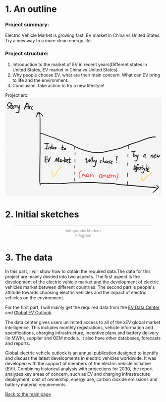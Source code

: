 # 1. An outline
### Project summary: 
Electric Vehicle Market is growing fast. EV market in China vs United States. Try a new way to a more clean energy life.

### Project structure:
1. Introduction to the market of EV in recent years(Different states in United States, EV market in China vs United States).
2. Why people choose EV, what are their main concern. What can EV bring to life and the environment.
3. Conclusion: take action to try a new lifestyle!

Project arc:
![Image text](arc.png)

# 2. Initial sketches
<div class="infogram-embed" data-id="3db982b1-e4b1-4a16-8a0e-a0ec7942a942" data-type="interactive" data-title="Infographic Modern"></div><script>!function(e,i,n,s){var t="InfogramEmbeds",d=e.getElementsByTagName("script")[0];if(window[t]&&window[t].initialized)window[t].process&&window[t].process();else if(!e.getElementById(n)){var o=e.createElement("script");o.async=1,o.id=n,o.src="https://e.infogram.com/js/dist/embed-loader-min.js",d.parentNode.insertBefore(o,d)}}(document,0,"infogram-async");</script><div style="padding:8px 0;font-family:Arial!important;font-size:13px!important;line-height:15px!important;text-align:center;border-top:1px solid #dadada;margin:0 30px"><a href="https://infogram.com/3db982b1-e4b1-4a16-8a0e-a0ec7942a942" style="color:#989898!important;text-decoration:none!important;" target="_blank">Infographic Modern</a><br><a href="https://infogram.com" style="color:#989898!important;text-decoration:none!important;" target="_blank" rel="nofollow">Infogram</a></div>


# 3. The data
In this part, I will show how to obtain the required data.The data for this project are mainly divided into two aspects. The first aspect is the development of the electric vehicle market and the development of electric vehicles market between different countries. The second part is people's attitude towards choosing electric vehicles and the impact of electric vehicles on the environment.

For the first part, I will mainly get the required data from the [EV Data Center](https://www.ev-volumes.com/datacenter/) and [Global EV Outlook](https://www.iea.org/reports/global-ev-outlook-2020).

The data center gives users unlimited access to all of the xEV global market intelligence. This includes monthly registrations, vehicle information and specifications, charging infrastructure, incentive plans and battery delivery (in MWh), supplier and OEM models. It also have other databases, forecasts and reports. 

Global electric vehicle outlook is an annual publication designed to identify and discuss the latest developments in electric vehicles worldwide. It was developed with the support of members of the electric vehicle initiative (EVI). Combining historical analysis with projections for 2030, the report analyzes key areas of concern, such as EV and charging infrastructure deployment, cost of ownership, energy use, carbon dioxide emissions and battery material requirements.


[Back to the main page](/README.md)
